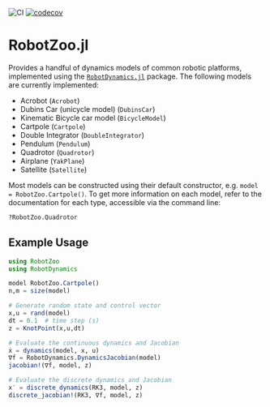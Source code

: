 ![CI](https://github.com/bjack205/RobotZoo.jl/workflows/CI/badge.svg)
[![codecov](https://codecov.io/gh/bjack205/RobotZoo.jl/branch/master/graph/badge.svg)](https://codecov.io/gh/bjack205/RobotZoo.jl)

# RobotZoo.jl

Provides a handful of dynamics models of common robotic platforms, implemented using the 
[`RobotDynamics.jl`](https://github.com/RoboticExplorationLab/RobotDynamics.jl) package. 
The following models are currently implemented:
* Acrobot (`Acrobot`)
* Dubins Car (unicycle model) (`DubinsCar`)
* Kinematic Bicycle car model (`BicycleModel`)
* Cartpole (`Cartpole`)
* Double Integrator (`DoubleIntegrator`)
* Pendulum (`Pendulum`)
* Quadrotor (`Quadrotor`)
* Airplane (`YakPlane`)
* Satellite (`Satellite`)

Most models can be constructed using their default constructor, e.g. `model = RobotZoo.Cartpole()`.
To get more information on each model, refer to the documentation for each type, accessible via the command line:
```julia
?RobotZoo.Quadrotor
```

## Example Usage
```julia
using RobotZoo
using RobotDynamics

model RobotZoo.Cartpole()
n,m = size(model)

# Generate random state and control vector
x,u = rand(model)
dt = 0.1  # time step (s)
z = KnotPoint(x,u,dt)

# Evaluate the continuous dynamics and Jacobian
ẋ = dynamics(model, x, u)
∇f = RobotDynamics.DynamicsJacobian(model)
jacobian!(∇f, model, z)

# Evaluate the discrete dynamics and Jacobian
x′ = discrete_dynamics(RK3, model, z)
discrete_jacobian!(RK3, ∇f, model, z)
```
